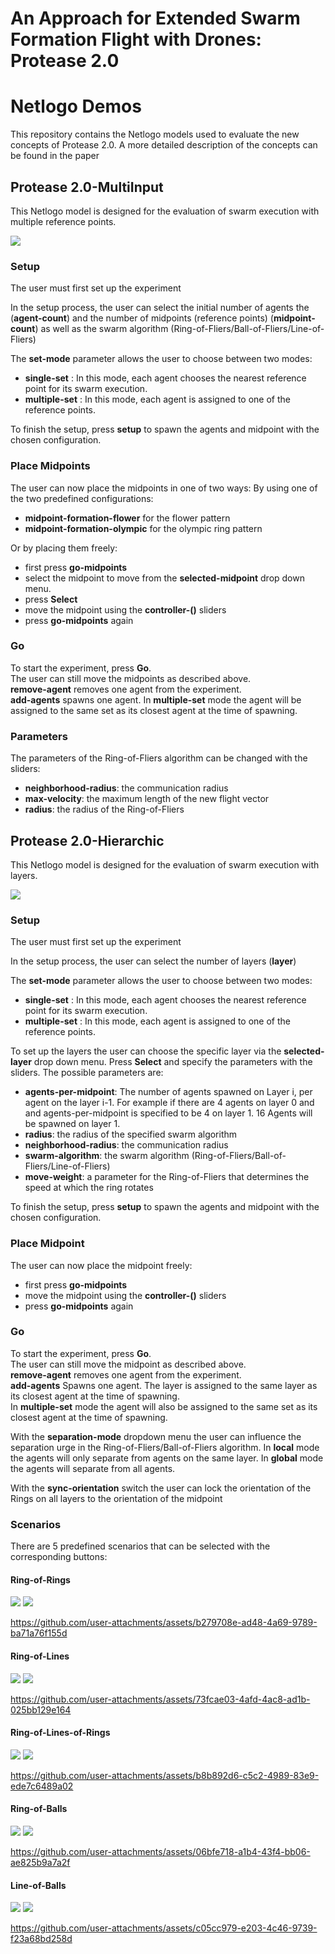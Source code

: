 # An Approach for Extended Swarm Formation Flight with Drones: Protease 2.0 
# Netlogo Demos
This repository contains the Netlogo models used to evaluate the new concepts of Protease 2.0.
A more detailed description of the concepts can be found in the paper


## Protease 2.0-MultiInput
This Netlogo model is designed for the evaluation of swarm execution with multiple reference points.

![](figures/gui-multi-input.png)


### Setup
The user must first set up the experiment

In the setup process, the user can select the initial number of agents the (**agent-count**) and
the number of midpoints (reference points) (**midpoint-count**) as well as the swarm algorithm (Ring-of-Fliers/Ball-of-Fliers/Line-of-Fliers) 

The **set-mode** parameter allows the user to choose between two modes:

- **single-set** : In this mode, each agent chooses the nearest reference point for its swarm execution.
- **multiple-set** : In this mode, each agent is assigned to one of the reference points.

To finish the setup, press **setup** to spawn the agents and midpoint with the chosen configuration.  

### Place Midpoints
The user can now place the midpoints in one of two ways:
By using one of the two predefined configurations:
 - **midpoint-formation-flower** for the flower pattern
 - **midpoint-formation-olympic** for the olympic ring pattern

Or by placing them freely:
 - first press **go-midpoints** 
 - select the midpoint to move from the **selected-midpoint** drop down menu.
 - press **Select** 
 - move the midpoint using the **controller-()** sliders
 - press **go-midpoints** again

 ### Go
 To start the experiment, press **Go**.\
 The user can still move the midpoints as described above.\
 **remove-agent** removes one agent from the experiment.\
 **add-agents** spawns one agent. In **multiple-set** mode the agent will be assigned to the same set as its closest agent at the time of spawning.  

 ### Parameters
 The parameters of the Ring-of-Fliers algorithm can be changed with the sliders:  
 - **neighborhood-radius**: the communication radius
 - **max-velocity**: the maximum length of the new flight vector 
 - **radius**: the radius of the Ring-of-Fliers


## Protease 2.0-Hierarchic
This Netlogo model is designed for the evaluation of swarm execution with layers.

![](figures/gui-hierarchic.png)

### Setup
The user must first set up the experiment

In the setup process, the user can select the number of layers (**layer**)

The **set-mode** parameter allows the user to choose between two modes:

- **single-set** : In this mode, each agent chooses the nearest reference point for its swarm execution.
- **multiple-set** : In this mode, each agent is assigned to one of the reference points.

To set up the layers the user can choose the specific layer via the **selected-layer** drop down menu. Press **Select** and specify the parameters 
with the sliders. The possible parameters are: 
 - **agents-per-midpoint**: The number of agents spawned on Layer i, per agent on the layer i-1. For example if there are 4 agents on layer 0 and and agents-per-midpoint is specified to be 4 on layer 1. 16 Agents will be spawned on layer 1. 
 - **radius**: the radius of the specified swarm algorithm
 - **neighborhood-radius**: the communication radius 
 - **swarm-algorithm**: the swarm algorithm (Ring-of-Fliers/Ball-of-Fliers/Line-of-Fliers) 
 - **move-weight**: a parameter for the Ring-of-Fliers that determines the speed at which the ring rotates 
 
To finish the setup, press **setup** to spawn the agents and midpoint with the chosen configuration.  

### Place Midpoint
The user can now place the midpoint freely:
 - first press **go-midpoints** 
 - move the midpoint using the **controller-()** sliders
 - press **go-midpoints** again


### Go
 To start the experiment, press **Go**.\
 The user can still move the midpoint as described above.\
 **remove-agent** removes one agent from the experiment.\
 **add-agents** Spawns one agent. The layer is assigned to the same layer
 as its closest agent at the time of spawning.  
 In **multiple-set** mode the agent will also be assigned to the same set as its closest agent at the time of spawning.   

With the **separation-mode** dropdown menu the user can influence the separation urge in the Ring-of-Fliers/Ball-of-Fliers algorithm. 
In **local** mode the agents will only separate from agents on the same layer.
In **global** mode the agents will separate from all agents.

With the **sync-orientation** switch the user can lock the orientation of the Rings on all layers to the orientation of the midpoint

### Scenarios
There are 5 predefined scenarios that can be selected with the corresponding buttons:

#### Ring-of-Rings

![](figures/Ring-of-Rings.png)
![](figures/Ring-of-Rings-param.png)


https://github.com/user-attachments/assets/b279708e-ad48-4a69-9789-ba71a76f155d


#### Ring-of-Lines

![](figures/Ring-of-Lines.png)
![](figures/Ring-of-Lines-param.png)


https://github.com/user-attachments/assets/73fcae03-4afd-4ac8-ad1b-025bb129e164



#### Ring-of-Lines-of-Rings
![](figures/Ring-of-Lines-of-Rings.png)
![](figures/Ring-Lines-of-Rings-param.png)

https://github.com/user-attachments/assets/b8b892d6-c5c2-4989-83e9-ede7c6489a02



#### Ring-of-Balls
![](figures/Ring-of-Balls.png)
![](figures/Ring-of-Balls-param.png)


https://github.com/user-attachments/assets/06bfe718-a1b4-43f4-bb06-ae825b9a7a2f



#### Line-of-Balls
![](figures/Line-of-Balls.png)
![](figures/Line-of-Balls-param.png)


https://github.com/user-attachments/assets/c05cc979-e203-4c46-9739-f23a68bd258d

